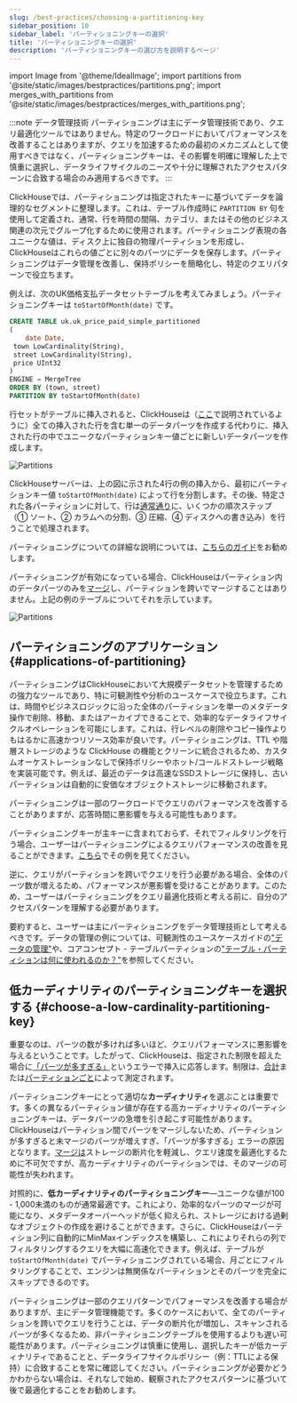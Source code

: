 ```yaml
---
slug: /best-practices/choosing-a-partitioning-key
sidebar_position: 10
sidebar_label: 'パーティショニングキーの選択'
title: 'パーティショニングキーの選択'
description: 'パーティショニングキーの選び方を説明するページ'
---
```


import Image from '@theme/IdealImage';
import partitions from '@site/static/images/bestpractices/partitions.png';
import merges_with_partitions from '@site/static/images/bestpractices/merges_with_partitions.png';

:::note データ管理技術
パーティショニングは主にデータ管理技術であり、クエリ最適化ツールではありません。特定のワークロードにおいてパフォーマンスを改善することはありますが、クエリを加速するための最初のメカニズムとして使用すべきではなく、パーティショニングキーは、その影響を明確に理解した上で慎重に選択し、データライフサイクルのニーズや十分に理解されたアクセスパターンに合致する場合のみ適用するべきです。
:::

ClickHouseでは、パーティショニングは指定されたキーに基づいてデータを論理的なセグメントに整理します。これは、テーブル作成時に `PARTITION BY` 句を使用して定義され、通常、行を時間の間隔、カテゴリ、またはその他のビジネス関連の次元でグループ化するために使用されます。パーティショニング表現の各ユニークな値は、ディスク上に独自の物理パーティションを形成し、ClickHouseはこれらの値ごとに別々のパーツにデータを保存します。パーティショニングはデータ管理を改善し、保持ポリシーを簡略化し、特定のクエリパターンで役立ちます。

例えば、次のUK価格支払データセットテーブルを考えてみましょう。パーティショニングキーは `toStartOfMonth(date)` です。

```sql
CREATE TABLE uk.uk_price_paid_simple_partitioned
(
    date Date,
 town LowCardinality(String),
 street LowCardinality(String),
 price UInt32
)
ENGINE = MergeTree
ORDER BY (town, street)
PARTITION BY toStartOfMonth(date)
```

行セットがテーブルに挿入されると、ClickHouseは（[ここ](/parts)で説明されているように）全ての挿入された行を含む単一のデータパーツを作成する代わりに、挿入された行の中でユニークなパーティションキー値ごとに新しいデータパーツを作成します。

<Image img={partitions} size="lg" alt="Partitions" />


ClickHouseサーバーは、上の図に示された4行の例の挿入から、最初にパーティションキー値 `toStartOfMonth(date)` によって行を分割します。その後、特定された各パーティションに対して、行は[通常通り](/parts)に、いくつかの順次ステップ（① ソート、② カラムへの分割、③ 圧縮、④ ディスクへの書き込み）を行うことで処理されます。

パーティショニングについての詳細な説明については、[こちらのガイド](/partitions)をお勧めします。

パーティショニングが有効になっている場合、ClickHouseはパーティション内のデータパーツのみを[マージ](/merges)し、パーティションを跨いでマージすることはありません。上記の例のテーブルについてそれを示しています。

<Image img={merges_with_partitions} size="md" alt="Partitions" />

## パーティショニングのアプリケーション {#applications-of-partitioning}

パーティショニングはClickHouseにおいて大規模データセットを管理するための強力なツールであり、特に可観測性や分析のユースケースで役立ちます。これは、時間やビジネスロジックに沿った全体のパーティションを単一のメタデータ操作で削除、移動、またはアーカイブできることで、効率的なデータライフサイクルオペレーションを可能にします。これは、行レベルの削除やコピー操作よりもはるかに高速かつリソース効率が良いです。パーティショニングは、TTL や階層ストレージのような ClickHouse の機能とクリーンに統合されるため、カスタムオーケストレーションなしで保持ポリシーやホット/コールドストレージ戦略を実装可能です。例えば、最近のデータは高速なSSDストレージに保持し、古いパーティションは自動的に安価なオブジェクトストレージに移動されます。

パーティショニングは一部のワークロードでクエリのパフォーマンスを改善することがありますが、応答時間に悪影響を与える可能性もあります。

パーティショニングキーが主キーに含まれておらず、それでフィルタリングを行う場合、ユーザーはパーティショニングによるクエリパフォーマンスの改善を見ることができます。[こちら](/partitions#query-optimization)でその例を見てください。

逆に、クエリがパーティションを跨いでクエリを行う必要がある場合、全体のパーツ数が増えるため、パフォーマンスが悪影響を受けることがあります。このため、ユーザーはパーティショニングをクエリ最適化技術と考える前に、自分のアクセスパターンを理解する必要があります。

要約すると、ユーザーは主にパーティショニングをデータ管理技術として考えるべきです。データの管理の例については、可観測性のユースケースガイドの["データの管理"](/observability/managing-data)や、コアコンセプト - テーブルパーティションの["テーブル・パーティションは何に使われるのか？"](/partitions#data-management)を参照してください。

## 低カーディナリティのパーティショニングキーを選択する {#choose-a-low-cardinality-partitioning-key}

重要なのは、パーツの数が多ければ多いほど、クエリパフォーマンスに悪影響を与えるということです。したがって、ClickHouseは、指定された制限を超えた場合に[「パーツが多すぎる」](/knowledgebase/exception-too-many-parts)というエラーで挿入に応答します。制限は、[合計](/operations/settings/merge-tree-settings#max_parts_in_total)または[パーティションごと](/operations/settings/merge-tree-settings#parts_to_throw_insert)によって測定されます。

パーティショニングキーにとって適切な**カーディナリティ**を選ぶことは重要です。多くの異なるパーティション値が存在する高カーディナリティのパーティショニングキーは、データパーツの急増を引き起こす可能性があります。ClickHouseはパーティション間でパーツをマージしないため、パーティションが多すぎると未マージのパーツが増えすぎ、「パーツが多すぎる」エラーの原因となります。[マージは](/merges)ストレージの断片化を軽減し、クエリ速度を最適化するために不可欠ですが、高カーディナリティのパーティションでは、そのマージの可能性が失われます。

対照的に、**低カーディナリティのパーティショニングキー**—ユニークな値が100 - 1,000未満のものが通常最適です。これにより、効率的なパーツのマージが可能になり、メタデータオーバーヘッドが低く抑えられ、ストレージにおける過剰なオブジェクトの作成を避けることができます。さらに、ClickHouseはパーティション列に自動的にMinMaxインデックスを構築し、これによりそれらの列でフィルタリングするクエリを大幅に高速化できます。例えば、テーブルが `toStartOfMonth(date)` でパーティショニングされている場合、月ごとにフィルタリングすることで、エンジンは無関係なパーティションとそのパーツを完全にスキップできるのです。

パーティショニングは一部のクエリパターンでパフォーマンスを改善する場合がありますが、主にデータ管理機能です。多くのケースにおいて、全てのパーティションを跨いでクエリを行うことは、データの断片化が増加し、スキャンされるパーツが多くなるため、非パーティショニングテーブルを使用するよりも遅い可能性があります。パーティショニングは慎重に使用し、選択したキーが低カーディナリティであることと、データライフサイクルポリシー（例：TTLによる保持）に合致することを常に確認してください。パーティショニングが必要かどうかわからない場合は、それなしで始め、観察されたアクセスパターンに基づいて後で最適化することをお勧めします。
